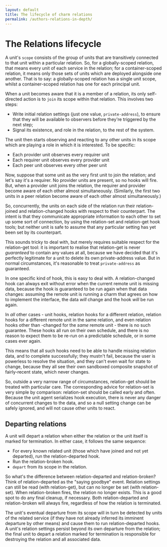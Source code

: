 ```yaml
---
layout: default
title: The lifecycle of charm relations  
permalink: /authors-relations-in-depth/
---
```


# The Relations lifecycle

A unit's `scope` consists of the group of units that are transitively connected
to that unit within a particular relation. So, for a globally-scoped relation,
that means every unit of each service in the relation; for a container-scoped
relation, it means only those sets of units which are deployed alongside one
another. That is to say: a globally-scoped relation has a single unit scope,
whilst a container-scoped relation has one for each principal unit.

When a unit becomes aware that it is a member of a relation, its only self-
directed action is to `join` its scope within that relation. This involves two
steps:

  - Write initial relation settings (just one value, `private-address`), to
    ensure that they will be available to observers before they're triggered 
    by the next step;
  - Signal its existence, and role in the relation, to the rest of the system.

The unit then starts observing and reacting to any other units in its scope
which are playing a role in which it is interested. To be specific:

  - Each provider unit observes every requirer unit
  - Each requirer unit observes every provider unit
  - Each peer unit observes every other peer unit

Now, suppose that some unit as the very first unit to join the relation; and
let's say it's a requirer. No provider units are present, so no hooks will fire.
But, when a provider unit joins the relation, the requirer and provider become
aware of each other almost simultaneously. (Similarly, the first two units in a
peer relation become aware of each other almost simultaneously.)

So, concurrently, the units on each side of the relation run their relation-
joined and relation-changed hooks with respect to their counterpart. The intent
is that they communicate appropriate information to each other to set up some
sort of connection, by using the relation-set and relation-get hook tools; but
neither unit is safe to assume that any particular setting has yet been set by
its counterpart.

This sounds tricky to deal with, but merely requires suitable respect for
the relation-get tool: it is important to realise that relation-get is never
_guaranteed_ to contain any values at all, because we have decided that it's
perfectly legitimate for a unit to delete its own private-address value. But in
normal circumstances, it's reasonable to treat `private-address` as guaranteed.

In one specific kind of hook, this is easy to deal with. A relation-changed hook
can always exit without error when the current remote unit is missing data,
because the hook is guaranteed to be run again when that data changes:
assuming the remote unit is running a charm that agrees on how to implement the
interface, the data _will_ change and the hook _will_ be run again.

In _all_ other cases - unit hooks, relation hooks for a different relation,
relation hooks for a different remote unit in the same relation, and even
relation hooks other than -changed for the _same_ remote unit - there is no
such guarantee. These hooks all run on their own schedule, and there is no
reason to expect them to be re-run on a predictable schedule, or in some cases
ever again.

This means that all such hooks need to be able to handle missing relation data,
and to complete successfully; they mustn't fail, because the user is powerless
to resolve the situation, and they can't even wait for state to change, because
they all see their own sandboxed composite snapshot of fairly-recent state,
which never changes.

So, outside a very narrow range of circumstances, relation-get should be treated
with particular care. The corresponding advice for relation-set is very simple
by comparison: relation-set should be called early and often. Because the unit
agent serializes hook execution, there is never any danger of concurrent changes
to the data, and so a null setting change can be safely ignored, and will not
cause other units to react.

## Departing relations

A unit will depart a relation when either the relation or the unit itself is
marked for termination. In either case, it follows the same sequence:

  - For every known related unit (those which have joined and not yet departed),
    run the relation-departed hook.
  - Run the relation-broken hook.
  - `depart` from its scope in the relation.

So what's the difference between relation-departed and relation-broken? Think of
relation-departed as the "saying goodbye" event. Relation settings can still be
read (with relation-get), but can no longer be set (with relation-set). When
relation-broken fires, the relation no longer exists. This is a good spot to do
any final cleanup, if necessary. Both relation-departed and relation-broken will
always fire, regardless of how the relation is terminated.

The unit's eventual departure from its scope will in turn be detected by units
of the related service (if they have not already inferred its imminent departure
by other means) and cause them to run relation-departed hooks. A unit's relation
settings persist beyond its own departure from the relation; the final unit to
depart a relation marked for termination is responsible for destroying the relation
and all associated data.